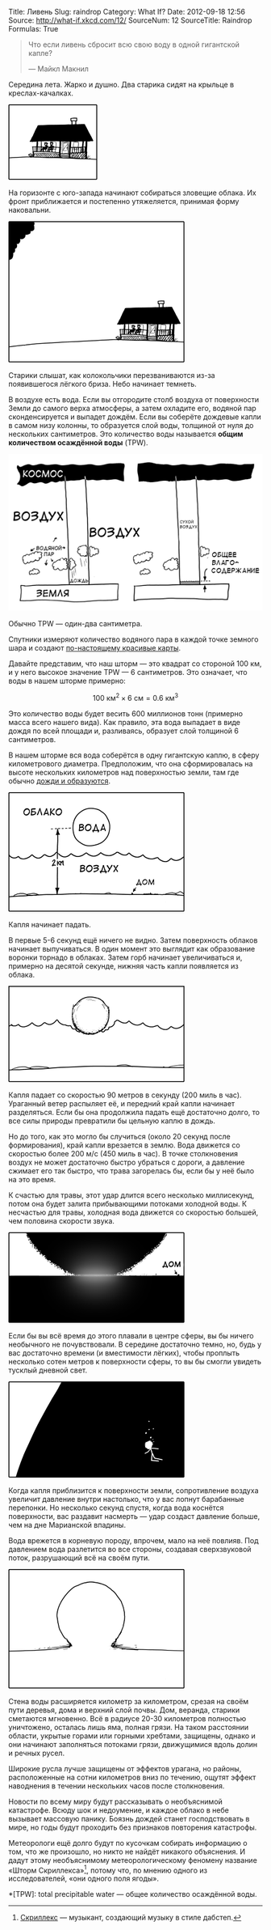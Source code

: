 Title: Ливень
Slug: raindrop
Category: What If?
Date: 2012-09-18 12:56
Source: http://what-if.xkcd.com/12/
SourceNum: 12
SourceTitle: Raindrop
Formulas: True

> Что если ливень сбросит всю свою воду в одной гигантской капле?
>
> — Майкл Макнил

Середина лета. Жарко и душно. Два старика сидят на крыльце в креслах-качалках.

![](/uploads/012-raindrop/raindrop_porch_ru.png "Два старика сидят на веранде, которая присоединена к дому, который стоит на земле.")

На горизонте с юго-запада начинают собираться зловещие облака. Их фронт приближается и постепенно утяжеляется, принимая форму наковальни.

![](/uploads/012-raindrop/raindrop_first_clouds_ru.png "Тёмные облака собираются в углу неба над домом.")

Старики слышат, как колокольчики перезваниваются из-за появившегося лёгкого бриза. Небо начинает темнеть.

В воздухе есть вода. Если вы отгородите столб воздуха от поверхности Земли до самого верха атмосферы, а затем охладите его, водяной пар сконденсируется и выпадет дождём. Если вы соберёте дождевые капли в самом низу колонны, то образуется слой воды, толщиной от нуля до нескольких сантиметров. Это количество воды называется **общим количеством осаждённой воды** (TPW).

![](/uploads/012-raindrop/raindrop_tpw1_ru.png "Диаграмма, показывающая две колонны, соединяющие поверхность Земли и космос. Из облаков, пойманных колонной, идёт дождь, который собирается на дне колонны.")

Обычно TPW — один-два сантиметра.

Спутники измеряют количество водяного пара в каждой точке земного шара и создают [по-настоящему красивые карты](http://tropic.ssec.wisc.edu/real-time/mimic-tpw/natl/main.html).

Давайте представим, что наш шторм — это квадрат со стороной 100 км, и у него высокое значение TPW — 6 сантиметров. Это означает, что воды в нашем шторме примерно:

$$ 100\textrm{ км}^2\times6\textrm{ см}=0.6\textrm{ км}^3 $$

Это количество воды будет весить 600 миллионов тонн (примерно масса всего нашего вида). Как правило, эта вода выпадает в виде дождя по всей площади и, разливаясь, образует слой толщиной 6 сантиметров.

В нашем шторме вся вода соберётся в одну гигантскую каплю, в сферу километрового диаметра. Предположим, что она сформировалась на высоте нескольких километров над поверхностью земли, там где обычно [дожди и образуются](http://rsd.gsfc.nasa.gov/912/edop/misc/1736.pdf).

![](/uploads/012-raindrop/raindrop_setup_ru.png "Диаграмма, показывающая, снизу вверх: поверхность земли, воздух, облака и, в облаках, сферу воды на высоте двух километров.")

Капля начинает падать.

В первые 5-6 секунд ещё ничего не видно. Затем поверхность облаков начинает выпучиваться. В один момент это выглядит как образование воронки торнадо в облаках. Затем горб начинает увеличиваться и, примерно на десятой секунде, нижняя часть капли появляется из облака.

![](/uploads/012-raindrop/raindrop_emerges_ru.png "Край водяной сферы прорывается сквозь облака.")

Капля падает со скоростью 90 метров в секунду (200 миль в час). Ураганный ветер распыляет её, и передний край капли начинает разделяться. Если бы она продолжила падать ещё достаточно долго, то все силы природы превратили бы цельную каплю в дождь.

Но до того, как это могло бы случиться (около 20 секунд после формирования), край капли врезается в землю. Вода движется со скоростью более 200 м/с (450 миль в час). В точке столкновения воздух не может достаточно быстро убраться с дороги, а давление сжимает его так быстро, что трава загорелась бы, если бы у неё было на это время.

К счастью для травы, этот удар длится всего несколько миллисекунд, потом она будет залита прибывающими потоками холодной воды. К несчастью для травы, холодная вода движется со скоростью большей, чем половина скорости звука.

![](/uploads/012-raindrop/raindrop_hits_ru.png "Край водяной сферы касается земли.")

Если бы вы всё время до этого плавали в центре сферы, вы бы ничего необычного не почувствовали. В середине достаточно темно, но, будь у вас достаточно времени (и вместимости лёгких), чтобы проплыть несколько сотен метров к поверхности сферы, то вы бы смогли увидеть тусклый дневной свет.

![](/uploads/012-raindrop/raindrop_floating_ru.png "Человечек, плавающий в темноте.")

Когда капля приблизится к поверхности земли, сопротивление воздуха увеличит давление внутри настолько, что у вас лопнут барабанные перепонки. Но несколько секунд спустя, когда вода коснётся поверхности, вас раздавит насмерть — удар создаст давление больше, чем на дне Марианской впадины.

Вода врежется в корневую породу, впрочем, мало на неё повлияв. Под давлением вода разлетится во все стороны, создавая сверхзвуковой поток, разрушающий всё на своём пути.

![](/uploads/012-raindrop/raindrop_jets.png "Сверхзвуковой ненаправленный поток воды разлетается во все стороны от места приземления капли.")

Стена воды расширяется километр за километром, срезая на своём пути деревья, дома и верхний слой почвы. Дом, веранда, старики сметаются мгновенно. Всё в радиусе 20-30 километров полностью уничтожено, осталась лишь яма, полная грязи. На таком расстоянии области, укрытые горами или горными хребтами, защищены, однако и они начинают заполняться потоками грязи, движущимися вдоль долин и речных русел.

Широкие русла лучше защищены от эффектов урагана, но районы, расположенные на сотни километров вниз по течению, ощутят эффект наводнения в течении нескольких часов после столкновения.

Новости по всему миру будут рассказывать о необъяснимой катастрофе. Всюду шок и недоумение, и каждое облако в небе вызывает массовую панику. Боязнь дождей станет господствовать в мире, но годы будут проходить без признаков повторения катастрофы.

Метеорологи ещё долго будут по кусочкам собирать информацию о том, что же произошло, но никто не найдёт никакого объяснения. И дадут этому необъяснимому метеорологическому феномену название «Шторм Скриллекса»[^1], потому что, по мнению одного из исследователей, «они одного поля ягоды».

*[TPW]: total precipitable water — общее количество осаждённой воды.

[^1]: [Скриллекс](http://en.wikipedia.org/wiki/Skrillex) — музыкант, создающий музыку в стиле дабстеп.
